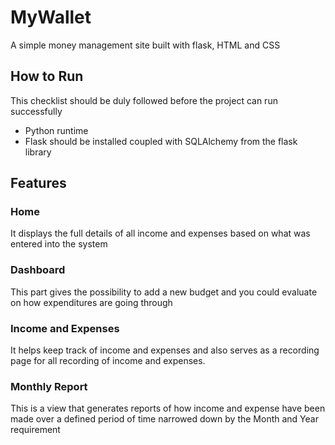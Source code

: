 # MyWallet

A simple money management site built with flask, HTML and CSS

## How to Run

This checklist should be duly followed before the project can run successfully

- Python runtime
- Flask should be installed coupled with SQLAlchemy from the flask library

## Features

### Home

It displays the full details of all income and expenses based on what was entered into the system

### Dashboard

This part gives the possibility to add a new budget and you could evaluate on how expenditures are going through

### Income and Expenses

It helps keep track of income and expenses and also serves as a recording page for all recording of income and expenses.

### Monthly Report

This is a view that generates reports of how income and expense have been made over a defined period of time narrowed down by the Month and Year requirement
